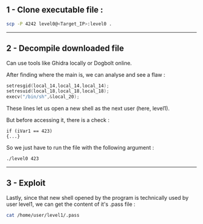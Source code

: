## 1 - Clone executable file :
```sh
scp -P 4242 level0@<Target_IP>:level0 .
```

---

## 2 - Decompile downloaded file

Can use tools like Ghidra locally or Dogbolt online.

After finding where the main is, we can analyse and see a flaw :
```c
setresgid(local_14,local_14,local_14);
setresuid(local_18,local_18,local_18);
execv("/bin/sh",&local_20);
```
These lines let us open a new shell as the next user (here, level1).

But before accessing it, there is a check :
```cb
if (iVar1 == 423)
{...}
```
So we just have to run the file with the following argument :
```bash
./level0 423
```

---

## 3 - Exploit

Lastly, since that new shell opened by the program is technically used by user level1, we can get the content of it's .pass file :
```bash
cat /home/user/level1/.pass
```

